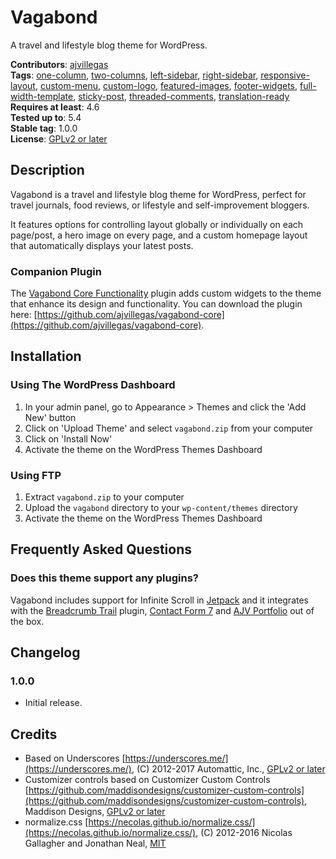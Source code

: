 # Vagabond

A travel and lifestyle blog theme for WordPress.

**Contributors**: [ajvillegas](http://profiles.wordpress.org/ajvillegas)  
**Tags**: [one-column](https://wordpress.org/themes/tags/one-column/), [two-columns](https://wordpress.org/themes/tags/two-column/), [left-sidebar](https://wordpress.org/themes/tags/left-sidebar/), [right-sidebar](https://wordpress.org/themes/tags/right-sidebar/), [responsive-layout](https://wordpress.org/themes/tags/responsive-layout/), [custom-menu](https://wordpress.org/themes/tags/custom-menu/), [custom-logo](https://wordpress.org/themes/tags/custom-logo/), [featured-images](https://wordpress.org/themes/tags/featured-images/), [footer-widgets](https://wordpress.org/themes/tags/footer-widgets/), [full-width-template](https://wordpress.org/themes/tags/full-width-template/), [sticky-post](https://wordpress.org/themes/tags/sticky-post/), [threaded-comments](https://wordpress.org/themes/tags/threaded-comments/), [translation-ready](https://wordpress.org/themes/tags/translation-ready/)  
**Requires at least**: 4.6  
**Tested up to**: 5.4  
**Stable tag**: 1.0.0  
**License**: [GPLv2 or later](http://www.gnu.org/licenses/gpl-2.0.html)

## Description

Vagabond is a travel and lifestyle blog theme for WordPress, perfect for travel journals, food reviews, or lifestyle and self-improvement bloggers.

It features options for controlling layout globally or individually on each page/post, a hero image on every page, and a custom homepage layout that automatically displays your latest posts.

### Companion Plugin

The [Vagabond Core Functionality](https://github.com/ajvillegas/vagabond-core) plugin adds custom widgets to the theme that enhance its design and functionality. You can download the plugin here: [https://github.com/ajvillegas/vagabond-core](https://github.com/ajvillegas/vagabond-core).

## Installation

### Using The WordPress Dashboard

1. In your admin panel, go to Appearance > Themes and click the 'Add New' button
2. Click on 'Upload Theme' and select `vagabond.zip` from your computer
3. Click on 'Install Now'
4. Activate the theme on the WordPress Themes Dashboard

### Using FTP

1. Extract `vagabond.zip` to your computer
2. Upload the `vagabond` directory to your `wp-content/themes` directory
3. Activate the theme on the WordPress Themes Dashboard

## Frequently Asked Questions

### Does this theme support any plugins?

Vagabond includes support for Infinite Scroll in [Jetpack](https://wordpress.org/plugins/jetpack/) and it integrates with the [Breadcrumb Trail](https://wordpress.org/plugins/breadcrumb-trail/) plugin, [Contact Form 7](https://wordpress.org/plugins/contact-form-7/) and [AJV Portfolio](https://github.com/ajvillegas/ajv-portfolio) out of the box.

## Changelog

### 1.0.0

* Initial release.

## Credits

* Based on Underscores [https://underscores.me/](https://underscores.me/), (C) 2012-2017 Automattic, Inc., [GPLv2 or later](https://www.gnu.org/licenses/gpl-2.0.html)
* Customizer controls based on Customizer Custom Controls [https://github.com/maddisondesigns/customizer-custom-controls](https://github.com/maddisondesigns/customizer-custom-controls), Maddison Designs, [GPLv2 or later](https://www.gnu.org/licenses/gpl-2.0.html)
* normalize.css [https://necolas.github.io/normalize.css/](https://necolas.github.io/normalize.css/), (C) 2012-2016 Nicolas Gallagher and Jonathan Neal, [MIT](https://opensource.org/licenses/MIT)
